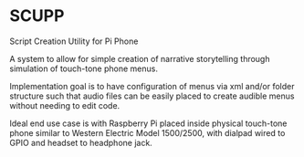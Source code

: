 # SCUPP
Script Creation Utility for Pi Phone

A system to allow for simple creation of narrative storytelling through simulation of touch-tone phone menus.

Implementation goal is to have configuration of menus via xml and/or folder structure such that audio files can be easily placed to create audible menus without needing to edit code.

Ideal end use case is with Raspberry Pi placed inside physical touch-tone phone similar to Western Electric Model 1500/2500, with dialpad wired to GPIO and headset to headphone jack.